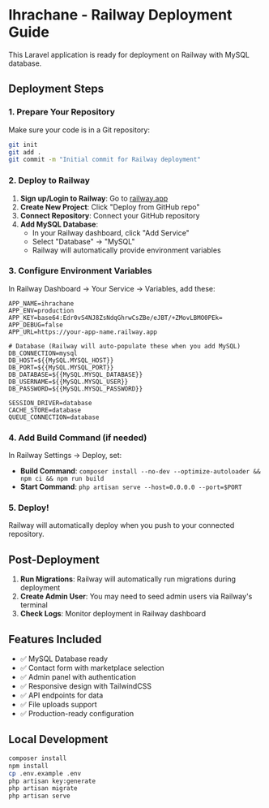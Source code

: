 # Ihrachane - Railway Deployment Guide

This Laravel application is ready for deployment on Railway with MySQL database.

## Deployment Steps

### 1. Prepare Your Repository
Make sure your code is in a Git repository:
```bash
git init
git add .
git commit -m "Initial commit for Railway deployment"
```

### 2. Deploy to Railway

1. **Sign up/Login to Railway**: Go to [railway.app](https://railway.app)
2. **Create New Project**: Click "Deploy from GitHub repo"
3. **Connect Repository**: Connect your GitHub repository
4. **Add MySQL Database**:
   - In your Railway dashboard, click "Add Service"
   - Select "Database" → "MySQL"
   - Railway will automatically provide environment variables

### 3. Configure Environment Variables

In Railway Dashboard → Your Service → Variables, add these:

```env
APP_NAME=ihrachane
APP_ENV=production
APP_KEY=base64:Edr0vS4NJ8ZsNdqGhrwCsZBe/eJBT/+ZMovLBMO0PEk=
APP_DEBUG=false
APP_URL=https://your-app-name.railway.app

# Database (Railway will auto-populate these when you add MySQL)
DB_CONNECTION=mysql
DB_HOST=${{MySQL.MYSQL_HOST}}
DB_PORT=${{MySQL.MYSQL_PORT}}
DB_DATABASE=${{MySQL.MYSQL_DATABASE}}
DB_USERNAME=${{MySQL.MYSQL_USER}}
DB_PASSWORD=${{MySQL.MYSQL_PASSWORD}}

SESSION_DRIVER=database
CACHE_STORE=database
QUEUE_CONNECTION=database
```

### 4. Add Build Command (if needed)
In Railway Settings → Deploy, set:
- **Build Command**: `composer install --no-dev --optimize-autoloader && npm ci && npm run build`
- **Start Command**: `php artisan serve --host=0.0.0.0 --port=$PORT`

### 5. Deploy!
Railway will automatically deploy when you push to your connected repository.

## Post-Deployment

1. **Run Migrations**: Railway will automatically run migrations during deployment
2. **Create Admin User**: You may need to seed admin users via Railway's terminal
3. **Check Logs**: Monitor deployment in Railway dashboard

## Features Included
- ✅ MySQL Database ready
- ✅ Contact form with marketplace selection
- ✅ Admin panel with authentication
- ✅ Responsive design with TailwindCSS
- ✅ API endpoints for data
- ✅ File uploads support
- ✅ Production-ready configuration

## Local Development
```bash
composer install
npm install
cp .env.example .env
php artisan key:generate
php artisan migrate
php artisan serve
```

